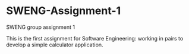 # SWENG-Assignment-1
SWENG group assignment 1

This is the first assignment for Software Engineering: working in pairs to develop a simple calculator application.
